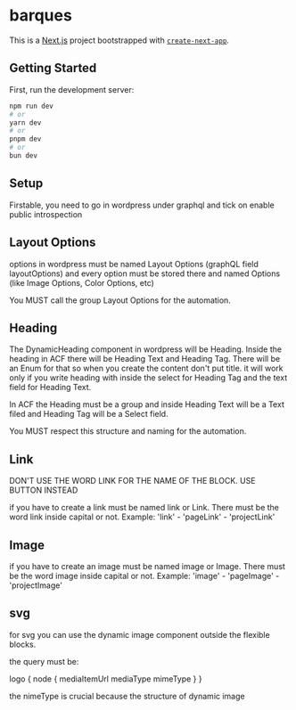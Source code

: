 # barques

This is a [Next.js](https://nextjs.org) project bootstrapped with [`create-next-app`](https://nextjs.org/docs/app/api-reference/cli/create-next-app).

## Getting Started

First, run the development server:

```bash
npm run dev
# or
yarn dev
# or
pnpm dev
# or
bun dev
```

## Setup

Firstable, you need to go in wordpress under graphql and tick on enable public introspection

## Layout Options

options in wordpress must be named Layout Options (graphQL field layoutOptions) and every option must be stored there and named Options (like Image Options, Color Options, etc)

You MUST call the group Layout Options for the automation.

## Heading

The DynamicHeading component in wordpress will be Heading. Inside the heading in ACF there will be Heading Text and Heading Tag.
There will be an Enum for that so when you create the content don't put title. it will work only if you write heading with inside the select for Heading Tag and the text field for Heading Text.

In ACF the Heading must be a group and inside Heading Text will be a Text filed and Heading Tag will be a Select field.

You MUST respect this structure and naming for the automation.

## Link

DON'T USE THE WORD LINK FOR THE NAME OF THE BLOCK. USE BUTTON INSTEAD

if you have to create a link must be named link or Link. There must be the word link inside capital or not. Example: 'link' - 'pageLink' - 'projectLink'

## Image

if you have to create an image must be named image or Image. There must be the word image inside capital or not. Example: 'image' - 'pageImage' - 'projectImage'

## svg

for svg you can use the dynamic image component outside the flexible blocks.

the query must be:

logo {
node {
mediaItemUrl
mediaType
mimeType
}
}

the nimeType is crucial because the structure of dynamic image
